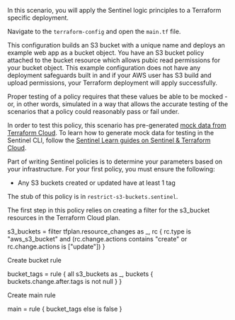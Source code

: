 In this scenario, you will apply the Sentinel logic principles to a Terraform specific deployment.

Navigate to the `terraform-config` and open the `main.tf` file.

This configuration builds an S3 bucket with a unique name and deploys an example web app as a bucket object. You have an S3 bucket policy attached to the bucket resource which allows pubic read permissions for your bucket object. This example configuration does not have any deployment safeguards built in and if your AWS user has S3 build and upload permissions, your Terraform deployment will apply successfully.

Proper testing of a policy requires that these values be able to be mocked - or, in other words, simulated in a way that allows the accurate testing of the scenarios that a policy could reasonably pass or fail under.

In order to test this policy, this scenario has pre-generated [mock data from Terraform Cloud](https://www.terraform.io/docs/cloud/sentinel/mock.html). To learn how to generate mock data for testing in the Sentinel CLI, follow the [Sentinel Learn guides on Sentinel & Terraform Cloud](https://www.learn.hashicorp.com/terraform?LINK).

Part of writing Sentinel policies is to determine your parameters based on your infrastructure. For your first policy, you must ensure the following: 

- Any S3 buckets created or updated have at least 1 tag

The stub of this policy is in `restrict-s3-buckets.sentinel`.

The first step in this policy relies on creating a filter for the s3_bucket resources in the Terraform Cloud plan.

s3_buckets = filter tfplan.resource_changes as _, rc {
	rc.type is "aws_s3_bucket" and
		(rc.change.actions contains "create" or rc.change.actions is ["update"])
}


Create bucket rule

bucket_tags = rule {
	all s3_buckets as _, buckets {
		buckets.change.after.tags is not null
		}
	}


Create main rule

main = rule {
    bucket_tags else is false
}